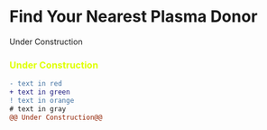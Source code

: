# Find Your Nearest Plasma Donor

<div class="text-gray-dark mb-2">
  Under  Construction
</div>
<h3 style="color:#DFFF00;">Under  Construction</h3>

```diff
- text in red
+ text in green
! text in orange
# text in gray
@@ Under Construction@@
```

